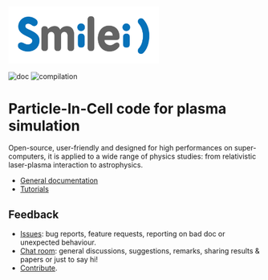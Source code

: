 <img src="doc/Sphinx/_static/smileiLogo.svg" width=300 />

![doc](https://github.com/SmileiPIC/Smilei/actions/workflows/sphinx.yml/badge.svg)
![compilation](https://github.com/SmileiPIC/Smilei/actions/workflows/make.yml/badge.svg)

# Particle-In-Cell code for plasma simulation

Open-source, user-friendly and designed for high performances on super-computers, it is applied to a wide range of physics studies: from relativistic laser-plasma interaction to astrophysics.

* [General documentation](https://smileipic.github.io/Smilei) 
* [Tutorials](https://smileipic.github.io/tutorials)

## Feedback

* [Issues](https://github.com/SmileiPIC/Smilei/issues): bug reports, feature requests, reporting on bad doc or unexpected behaviour.
* [Chat room](https://app.element.io/#/room/!LQrdVpOJEohPSWMlmf:matrix.org): general discussions, suggestions, remarks, sharing results & papers or just to say hi!
* [Contribute](https://smileipic.github.io/Smilei/contribute.html).
